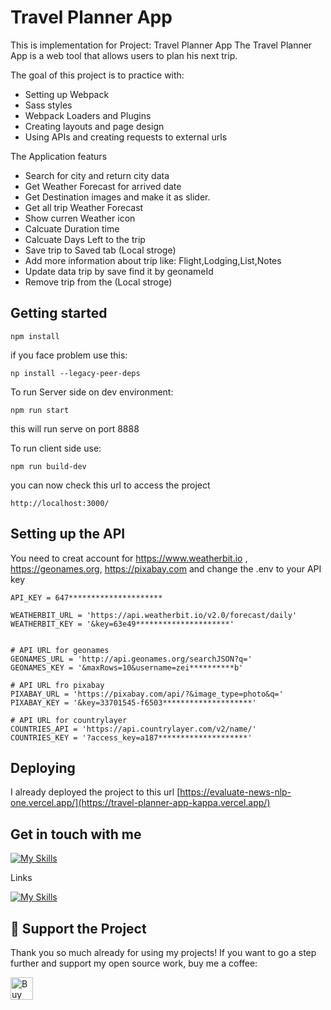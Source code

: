 # Travel Planner App

This is implementation for Project: Travel Planner App
The Travel Planner App is a web tool that allows users to plan his next trip.

The goal of this project is to practice with:
- Setting up Webpack
- Sass styles
- Webpack Loaders and Plugins
- Creating layouts and page design
- Using APIs and creating requests to external urls

The Application featurs
- Search for city and return city data
- Get Weather Forecast for arrived date
- Get Destination images and make it as slider.
- Get all trip Weather Forecast
- Show curren Weather icon
- Calcuate Duration time
- Calcuate Days Left to the trip
- Save trip to Saved tab (Local stroge)
- Add more information about trip like: Flight,Lodging,List,Notes
- Update data trip by save find it by geonameId
- Remove trip from the (Local stroge)

## Getting started
```
npm install 
```
if you face problem use this:
```
np install --legacy-peer-deps
```

To run Server side on dev environment:
```
npm run start 
```
this will run serve on port 8888 

To run client side use:
```
npm run build-dev  
```
you can now check this url to access the project
```
http://localhost:3000/
```

## Setting up the API

You need to creat account for  https://www.weatherbit.io , https://geonames.org, https://pixabay.com
and change the .env to your API key 
```
API_KEY = 647*********************

WEATHERBIT_URL = 'https://api.weatherbit.io/v2.0/forecast/daily'
WEATHERBIT_KEY = '&key=63e49*********************'


# API URL for geonames
GEONAMES_URL = 'http://api.geonames.org/searchJSON?q='
GEONAMES_KEY = '&maxRows=10&username=zei**********b'

# API URL fro pixabay
PIXABAY_URL = 'https://pixabay.com/api/?&image_type=photo&q='
PIXABAY_KEY = '&key=33701545-f6503********************'

# API URL for countrylayer
COUNTRIES_API = 'https://api.countrylayer.com/v2/name/'
COUNTRIES_KEY = '?access_key=a187********************'
```

## Deploying

I already deployed the project to this url
[https://evaluate-news-nlp-one.vercel.app/](https://travel-planner-app-kappa.vercel.app/)


## Get in touch with me

[![My Skills](https://skillicons.dev/icons?i=js,html,css,angular,react,jquery,figma,mysql,php,wordpress)](https://zeyadmh.com)

Links

[![My Skills](https://skillicons.dev/icons?i=linkedin)](https://www.linkedin.com/in/zeiad-habbab/)



## 💖 Support the Project

Thank you so much already for using my projects! If you want to go a step further and support my open source work, buy me a coffee:

<a href='https://ko-fi.com/O4O5114F0U' target='_blank'><img height='36' style='border:0px;height:36px;' src='https://storage.ko-fi.com/cdn/kofi2.png?v=3' border='0' alt='Buy Me a Coffee at ko-fi.com' /></a>



